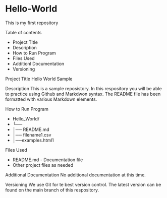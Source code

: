 # Hello-World
This is my first repository


Table of contents

- Project Title
- Description
- How to Run Program
- Files Used
- Additionl Documentation
- Versioning

Project Title
Hello World Sample

Description
This is a sample reposistory. In this respository you will be able to practice using Github and Markdwon syntax. The README file has been formatted with various Markdown elements.

How to Run Program
- Hello_World/
- └── 
- │── README.md
- │── filename1.csv
- │──examples.html1

Files Used
- README.md - Documentation file
- Other project files as needed

Additional Documentation
  No additional documentation at this time. 

Versioning
  We use Git for te best version control. The latest version can be found on the main branch of this respository.
